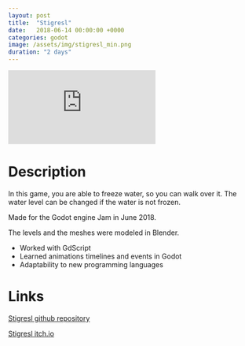 ```yaml
---
layout: post
title:  "Stigresl"
date:   2018-06-14 00:00:00 +0000
categories: godot
image: /assets/img/stigresl_min.png
duration: "2 days"
---
```


<div class="video-container">
<iframe src="https://www.youtube.com/embed/qSbZS4C9kng" title="YouTube video player" frameborder="0" allow="accelerometer; autoplay; clipboard-write; encrypted-media; gyroscope; picture-in-picture" allowfullscreen></iframe>
</div>

# Description

In this game, you are able to freeze water, so you can walk over it. The water level can be changed if the water is not frozen.


Made for the Godot engine Jam in June 2018.


The levels and the meshes were modeled in Blender.


* Worked with GdScript
* Learned animations timelines and events in Godot
* Adaptability to new programming languages 

# Links

[Stigresl github repository](https://github.com/jiexdrop/stigresl)

[Stigresl itch.io](https://jiexdrop.itch.io/stigresl)
